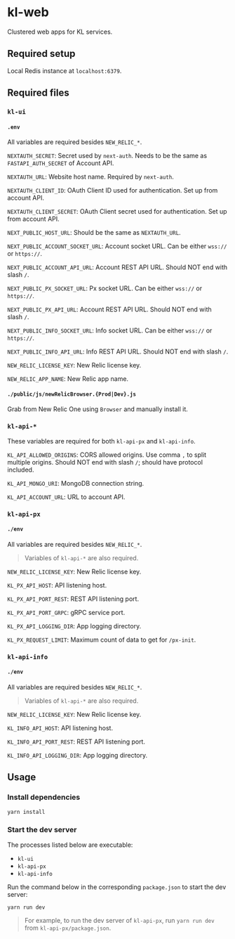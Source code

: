 # kl-web

Clustered web apps for KL services.

## Required setup

Local Redis instance at `localhost:6379`.

## Required files

### `kl-ui`

#### `.env`

All variables are required besides `NEW_RELIC_*`.

`NEXTAUTH_SECRET`: Secret used by `next-auth`. 
Needs to be the same as `FASTAPI_AUTH_SECRET` of Account API.

`NEXTAUTH_URL`: Website host name. Required by `next-auth`.

`NEXTAUTH_CLIENT_ID`: OAuth Client ID used for authentication. Set up from account API.

`NEXTAUTH_CLIENT_SECRET`: OAuth Client secret used for authentication. Set up from account API.

`NEXT_PUBLIC_HOST_URL`: Should be the same as `NEXTAUTH_URL`.

`NEXT_PUBLIC_ACCOUNT_SOCKET_URL`: Account socket URL. Can be either `wss://` or `https://`.

`NEXT_PUBLIC_ACCOUNT_API_URL`: Account REST API URL. Should NOT end with slash `/`.

`NEXT_PUBLIC_PX_SOCKET_URL`: Px socket URL. Can be either `wss://` or `https://`.

`NEXT_PUBLIC_PX_API_URL`: Account REST API URL. Should NOT end with slash `/`.

`NEXT_PUBLIC_INFO_SOCKET_URL`: Info socket URL. Can be either `wss://` or `https://`.

`NEXT_PUBLIC_INFO_API_URL`: Info REST API URL. Should NOT end with slash `/`.

`NEW_RELIC_LICENSE_KEY`: New Relic license key.

`NEW_RELIC_APP_NAME`: New Relic app name.

#### `./public/js/newRelicBrowser.{Prod|Dev}.js`

Grab from New Relic One using `Browser` and manually install it.

### `kl-api-*`

These variables are required for both `kl-api-px` and `kl-api-info`.

`KL_API_ALLOWED_ORIGINS`: CORS allowed origins. Use comma `,` to split multiple origins.
Should NOT end with slash `/`; should have protocol included.

`KL_API_MONGO_URI`: MongoDB connection string.

`KL_API_ACCOUNT_URL`: URL to account API.

### `kl-api-px`

#### `./env`

All variables are required besides `NEW_RELIC_*`.

> Variables of `kl-api-*` are also required.

`NEW_RELIC_LICENSE_KEY`: New Relic license key.

`KL_PX_API_HOST`: API listening host.

`KL_PX_API_PORT_REST`: REST API listening port.

`KL_PX_API_PORT_GRPC`: gRPC service port.

`KL_PX_API_LOGGING_DIR`: App logging directory.

`KL_PX_REQUEST_LIMIT`: Maximum count of data to get for `/px-init`.

### `kl-api-info`

#### `./env`

All variables are required besides `NEW_RELIC_*`.

> Variables of `kl-api-*` are also required.

`NEW_RELIC_LICENSE_KEY`: New Relic license key.

`KL_INFO_API_HOST`: API listening host.

`KL_INFO_API_PORT_REST`: REST API listening port.

`KL_INFO_API_LOGGING_DIR`: App logging directory.

## Usage

### Install dependencies

```shell
yarn install
```

### Start the dev server

The processes listed below are executable:
- `kl-ui`
- `kl-api-px`
- `kl-api-info`

Run the command below in the corresponding `package.json` to start the dev server:

```shell
yarn run dev
```

> For example, to run the dev server of `kl-api-px`, 
> run `yarn run dev` from `kl-api-px/package.json`.
